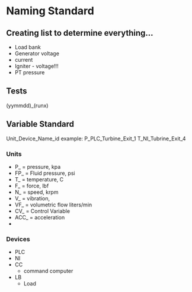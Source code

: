 # Naming Standard


## Creating list to determine everything...
- Load bank
- Generator voltage
- current
- Igniter - voltage!!!
- PT pressure


## Tests
(yymmdd)_(runx)

##  Variable Standard
Unit_Device_Name_id
example:
P_PLC_Turbine_Exit_1
T_NI_Tubrine_Exit_4

### Units
- P_ = pressure, kpa
- FP_ = Fluid pressure, psi
- T_ = temperature, C
- F_ = force, lbf
- N_ = speed, krpm
- V_ = vibration, 
- VF_ = volumetric flow liters/min
- CV_ = Control Variable
- ACC_ = acceleration
- 
### Devices
- PLC
- NI
- CC 
  - command computer
- LB
  - Load